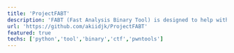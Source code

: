 ```yaml
---
title: 'ProjectFABT'
description: 'FABT (Fast Analysis Binary Tool) is designed to help with the execution of binary files and the subsequent analysis of their output. This tool is particularly useful for Capture The Flag (CTF) competitions where quick and efficient binary analysis can be crucial.  '
url: 'https://github.com/akiidjk/ProjectFABT'
featured: true
techs: ['python','tool','binary','ctf','pwntools']
---
```



